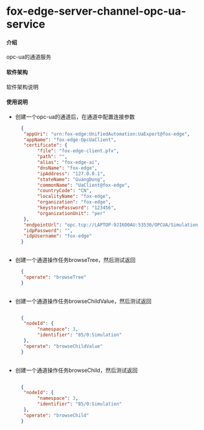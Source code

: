 # fox-edge-server-channel-opc-ua-service

#### 介绍
opc-ua的通道服务

#### 软件架构
软件架构说明


#### 使用说明

- 创建一个opc-ua的通道后，在通道中配置连接参数

  ```json
	{
     "appUri": "urn:fox-edge:UnifiedAutomation:UaExpert@fox-edge",
     "appName": "fox-edge-OpcUaClient",
     "certificate": {
          "file": "fox-edge-client.pfx",
          "path": "",
          "alias": "fox-edge-ai",
          "dnsName": "fox-edge",
          "ipAddress": "127.0.0.1",
          "stateName": "GuangDong",
          "commonName": "UaClient@fox-edge",
          "countryCode": "CN",
          "localityName": "fox-edge",
          "organization": "fox-edge",
          "keystorePassword": "123456",
          "organizationUnit": "per"
     },
     "endpointUrl": "opc.tcp://LAPTOP-9JI6D0AU:53530/OPCUA/SimulationServer",
     "idpPassword": "",
     "idpUsername": "fox-edge"
    }
	
  ```

- 创建一个通道操作任务browseTree，然后测试返回

  ```json  
	{
     "operate": "browseTree"
    }
	
  ```
- 创建一个通道操作任务browseChildValue，然后测试返回

  ```json  
  
	{
     "nodeId": {
          "namespace": 3,
          "identifier": "85/0:Simulation"
     },
     "operate": "browseChildValue"
    }
	
  ```
- 创建一个通道操作任务browseChild，然后测试返回

  ```json  
  
	{
     "nodeId": {
          "namespace": 3,
          "identifier": "85/0:Simulation"
     },
     "operate": "browseChild"
    }
	
  ```